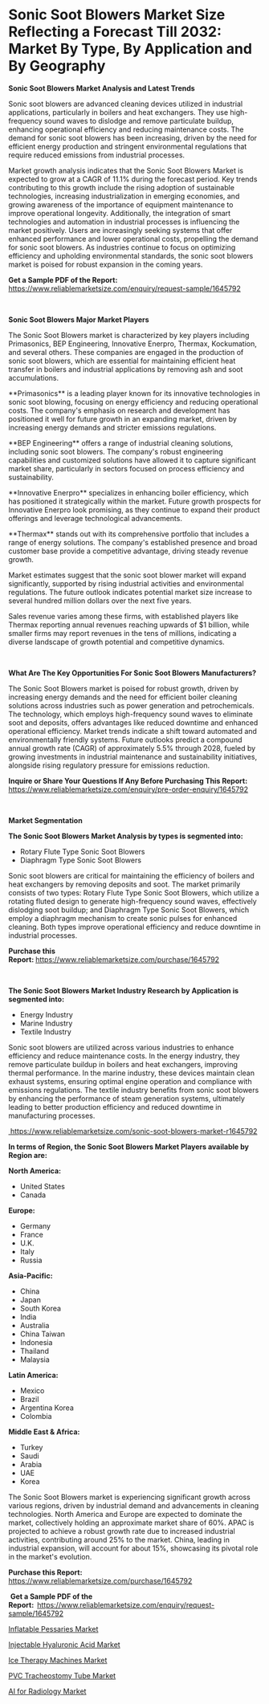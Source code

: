 <p><h1>Sonic Soot Blowers Market Size Reflecting a Forecast Till 2032: Market By Type, By Application and By Geography</h1></p><p><strong>Sonic Soot Blowers Market Analysis and Latest Trends</strong></p>
<p><p>Sonic soot blowers are advanced cleaning devices utilized in industrial applications, particularly in boilers and heat exchangers. They use high-frequency sound waves to dislodge and remove particulate buildup, enhancing operational efficiency and reducing maintenance costs. The demand for sonic soot blowers has been increasing, driven by the need for efficient energy production and stringent environmental regulations that require reduced emissions from industrial processes.</p><p>Market growth analysis indicates that the Sonic Soot Blowers Market is expected to grow at a CAGR of 11.1% during the forecast period. Key trends contributing to this growth include the rising adoption of sustainable technologies, increasing industrialization in emerging economies, and growing awareness of the importance of equipment maintenance to improve operational longevity. Additionally, the integration of smart technologies and automation in industrial processes is influencing the market positively. Users are increasingly seeking systems that offer enhanced performance and lower operational costs, propelling the demand for sonic soot blowers. As industries continue to focus on optimizing efficiency and upholding environmental standards, the sonic soot blowers market is poised for robust expansion in the coming years.</p></p>
<p><strong>Get a Sample PDF of the Report:&nbsp;</strong> <a href="https://www.reliablemarketsize.com/enquiry/request-sample/1645792?utm_campaign=3117&utm_medium=2&utm_source=Github&utm_content=ia&utm_term=10042025&utm_id=sonic-soot-blowers">https://www.reliablemarketsize.com/enquiry/request-sample/1645792</a></p>
<p>&nbsp;</p>
<p><strong>Sonic Soot Blowers Major Market Players</strong></p>
<p><p>The Sonic Soot Blowers market is characterized by key players including Primasonics, BEP Engineering, Innovative Enerpro, Thermax, Kockumation, and several others. These companies are engaged in the production of sonic soot blowers, which are essential for maintaining efficient heat transfer in boilers and industrial applications by removing ash and soot accumulations.</p><p>**Primasonics** is a leading player known for its innovative technologies in sonic soot blowing, focusing on energy efficiency and reducing operational costs. The company's emphasis on research and development has positioned it well for future growth in an expanding market, driven by increasing energy demands and stricter emissions regulations.</p><p>**BEP Engineering** offers a range of industrial cleaning solutions, including sonic soot blowers. The company's robust engineering capabilities and customized solutions have allowed it to capture significant market share, particularly in sectors focused on process efficiency and sustainability.</p><p>**Innovative Enerpro** specializes in enhancing boiler efficiency, which has positioned it strategically within the market. Future growth prospects for Innovative Enerpro look promising, as they continue to expand their product offerings and leverage technological advancements.</p><p>**Thermax** stands out with its comprehensive portfolio that includes a range of energy solutions. The company's established presence and broad customer base provide a competitive advantage, driving steady revenue growth.</p><p>Market estimates suggest that the sonic soot blower market will expand significantly, supported by rising industrial activities and environmental regulations. The future outlook indicates potential market size increase to several hundred million dollars over the next five years.</p><p>Sales revenue varies among these firms, with established players like Thermax reporting annual revenues reaching upwards of $1 billion, while smaller firms may report revenues in the tens of millions, indicating a diverse landscape of growth potential and competitive dynamics.</p></p>
<p>&nbsp;</p>
<p><strong>What Are The Key Opportunities For Sonic Soot Blowers Manufacturers?</strong></p>
<p><p>The Sonic Soot Blowers market is poised for robust growth, driven by increasing energy demands and the need for efficient boiler cleaning solutions across industries such as power generation and petrochemicals. The technology, which employs high-frequency sound waves to eliminate soot and deposits, offers advantages like reduced downtime and enhanced operational efficiency. Market trends indicate a shift toward automated and environmentally friendly systems. Future outlooks predict a compound annual growth rate (CAGR) of approximately 5.5% through 2028, fueled by growing investments in industrial maintenance and sustainability initiatives, alongside rising regulatory pressure for emissions reduction.</p></p>
<p><strong>Inquire or Share Your Questions If Any Before Purchasing This Report:</strong> <a href="https://www.reliablemarketsize.com/enquiry/pre-order-enquiry/1645792?utm_campaign=3117&utm_medium=2&utm_source=Github&utm_content=ia&utm_term=10042025&utm_id=sonic-soot-blowers">https://www.reliablemarketsize.com/enquiry/pre-order-enquiry/1645792</a></p>
<p>&nbsp;</p>
<p><strong>Market Segmentation</strong></p>
<p><strong>The Sonic Soot Blowers Market Analysis by types is segmented into:</strong></p>
<p><ul><li>Rotary Flute Type Sonic Soot Blowers</li><li>Diaphragm Type Sonic Soot Blowers</li></ul></p>
<p><p>Sonic soot blowers are critical for maintaining the efficiency of boilers and heat exchangers by removing deposits and soot. The market primarily consists of two types: Rotary Flute Type Sonic Soot Blowers, which utilize a rotating fluted design to generate high-frequency sound waves, effectively dislodging soot buildup; and Diaphragm Type Sonic Soot Blowers, which employ a diaphragm mechanism to create sonic pulses for enhanced cleaning. Both types improve operational efficiency and reduce downtime in industrial processes.</p></p>
<p><strong>Purchase this Report:&nbsp;</strong><a href="https://www.reliablemarketsize.com/purchase/1645792?utm_campaign=3117&utm_medium=2&utm_source=Github&utm_content=ia&utm_term=10042025&utm_id=sonic-soot-blowers">https://www.reliablemarketsize.com/purchase/1645792</a></p>
<p>&nbsp;</p>
<p><strong>The Sonic Soot Blowers Market Industry Research by Application is segmented into:</strong></p>
<p><ul><li>Energy Industry</li><li>Marine Industry</li><li>Textile Industry</li></ul></p>
<p><p>Sonic soot blowers are utilized across various industries to enhance efficiency and reduce maintenance costs. In the energy industry, they remove particulate buildup in boilers and heat exchangers, improving thermal performance. In the marine industry, these devices maintain clean exhaust systems, ensuring optimal engine operation and compliance with emissions regulations. The textile industry benefits from sonic soot blowers by enhancing the performance of steam generation systems, ultimately leading to better production efficiency and reduced downtime in manufacturing processes.</p></p>
<p><a href="https://www.reliablemarketsize.com/sonic-soot-blowers-market-r1645792?utm_campaign=3117&utm_medium=2&utm_source=Github&utm_content=ia&utm_term=10042025&utm_id=sonic-soot-blowers">&nbsp;https://www.reliablemarketsize.com/sonic-soot-blowers-market-r1645792</a></p>
<p><strong>In terms of Region, the Sonic Soot Blowers Market Players available by Region are:</strong></p>
<p>
    <p> <strong> North America: </strong>
        <ul>
            <li>United States</li>
            <li>Canada</li>
        </ul>
        </p> 
    <p> <strong> Europe: </strong>
        <ul>
            <li>Germany</li>
            <li>France</li>
            <li>U.K.</li>
            <li>Italy</li>
            <li>Russia</li>
        </ul>
        </p> 
    <p> <strong> Asia-Pacific: </strong>
        <ul>
            <li>China</li>
            <li>Japan</li>
            <li>South Korea</li>
            <li>India</li>
            <li>Australia</li>
            <li>China Taiwan</li>
            <li>Indonesia</li>
            <li>Thailand</li>
            <li>Malaysia</li>
        </ul>
        </p> 
    <p> <strong> Latin America: </strong>
        <ul>
            <li>Mexico</li>
            <li>Brazil</li>
            <li>Argentina Korea</li>
            <li>Colombia</li>
        </ul>
        </p> 
    <p> <strong> Middle East & Africa: </strong>
        <ul>
            <li>Turkey</li>
            <li>Saudi</li>
            <li>Arabia</li>
            <li>UAE</li>
            <li>Korea</li>
        </ul>
    </p>
    </p>
<p><p>The Sonic Soot Blowers market is experiencing significant growth across various regions, driven by industrial demand and advancements in cleaning technologies. North America and Europe are expected to dominate the market, collectively holding an approximate market share of 60%. APAC is projected to achieve a robust growth rate due to increased industrial activities, contributing around 25% to the market. China, leading in industrial expansion, will account for about 15%, showcasing its pivotal role in the market's evolution.</p></p>
<p><strong>Purchase this Report: </strong><a href="https://www.reliablemarketsize.com/purchase/1645792?utm_campaign=3117&utm_medium=2&utm_source=Github&utm_content=ia&utm_term=10042025&utm_id=sonic-soot-blowers">https://www.reliablemarketsize.com/purchase/1645792</a></p>
<p>&nbsp;<strong>Get a Sample PDF of the Report:&nbsp;&nbsp;</strong><a href="https://www.reliablemarketsize.com/enquiry/request-sample/1645792?utm_campaign=3117&utm_medium=2&utm_source=Github&utm_content=ia&utm_term=10042025&utm_id=sonic-soot-blowers">https://www.reliablemarketsize.com/enquiry/request-sample/1645792</a></p>
<p><strong></strong></p>
<p><p><a href="https://www.linkedin.com/pulse/inflatable-pessaries-industry-analysis-report-market-size-h6pkc?utm_campaign=3117&utm_medium=2&utm_source=Github&utm_content=ia&utm_term=10042025&utm_id=sonic-soot-blowers">Inflatable Pessaries Market</a></p><p><a href="https://www.linkedin.com/pulse/how-new-trends-shaping-injectable-hyaluronic-acid-market-4s6xc?utm_campaign=3117&utm_medium=2&utm_source=Github&utm_content=ia&utm_term=10042025&utm_id=sonic-soot-blowers">Injectable Hyaluronic Acid Market</a></p><p><a href="https://www.linkedin.com/pulse/industry-projections-global-ice-therapy-machines-market-p30jc?utm_campaign=3117&utm_medium=2&utm_source=Github&utm_content=ia&utm_term=10042025&utm_id=sonic-soot-blowers">Ice Therapy Machines Market</a></p><p><a href="https://www.linkedin.com/pulse/pvc-tracheostomy-tube-market-trends-revenue-forecast-99-cagr-2025-uwaec?utm_campaign=3117&utm_medium=2&utm_source=Github&utm_content=ia&utm_term=10042025&utm_id=sonic-soot-blowers">PVC Tracheostomy Tube Market</a></p><p><a href="https://www.linkedin.com/pulse/study-ai-radiology-market-projectinga-cagrof-109-addition-trends-p83kc?utm_campaign=3117&utm_medium=2&utm_source=Github&utm_content=ia&utm_term=10042025&utm_id=sonic-soot-blowers">AI for Radiology Market</a></p></p>